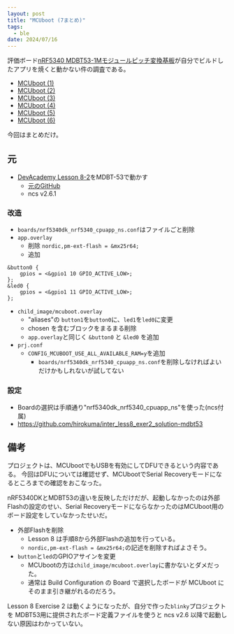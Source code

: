 ```yaml
---
layout: post
title: "MCUboot (7まとめ)"
tags:
  - ble
date: 2024/07/16
---
```


評価ボード[nRF5340 MDBT53-1Mモジュールピッチ変換基板](https://www.switch-science.com/products/8658)が自分でビルドしたアプリを焼くと動かない件の調査である。

* [MCUboot (1)](20240708-boot.md)
* [MCUboot (2)](20240711-boot.md)
* [MCUboot (3)](20240713-boot.md)
* [MCUboot (4)](20240714-boot.md)
* [MCUboot (5)](20240715-boot.md)
* [MCUboot (6)](20240716-boot.md)

今回はまとめだけ。

## 元

* [DevAcademy Lesson 8-2](https://academy.nordicsemi.com/courses/nrf-connect-sdk-intermediate/lessons/lesson-8-bootloaders-and-dfu-fota/topic/exercise-2-dfu-over-usb-adding-external-flash/)をMDBT-53で動かす
  * [元のGitHub](https://github.com/NordicDeveloperAcademy/ncs-inter/tree/main/lesson8/inter_less8_exer2_solution)
  * ncs v2.6.1

### 改造

* `boards/nrf5340dk_nrf5340_cpuapp_ns.conf`はファイルごと削除
* `app.overlay`
  * 削除 `nordic,pm-ext-flash = &mx25r64;`
  * 追加
```
&button0 {
	gpios = <&gpio1 10 GPIO_ACTIVE_LOW>;
};
&led0 {
	gpios = <&gpio1 11 GPIO_ACTIVE_LOW>;
};
```

* `child_image/mcuboot.overlay`
  * "aliases"の `button1`を`button0`に、`led1`を`led0`に変更
  * chosen を含むブロックをまるまる削除
  * `app.overlay`と同じく `&button0` と `&led0` を追加
* `prj.conf`
  * `CONFIG_MCUBOOT_USE_ALL_AVAILABLE_RAM=y`を追加
    * `boards/nrf5340dk_nrf5340_cpuapp_ns.conf`を削除しなければよいだけかもしれないが試してない

### 設定

* Boardの選択は手順通り"nrf5340dk_nrf5340_cpuapp_ns"を使った(ncs付属)
* https://github.com/hirokuma/inter_less8_exer2_solution-mdbt53

## 備考

プロジェクトは、MCUbootでもUSBを有効にしてDFUできるという内容である。
今回はDFUについては確認せず、MCUbootでSerial Recoveryモードになるところまでの確認をおこなった。

nRF5340DKとMDBT53の違いを反映しただけだが、起動しなかったのは外部Flashの設定のせい、Serial RecoveryモードにならなかったのはMCUboot用のボード設定をしていなかったせいだ。

* 外部Flashを削除
  * Lesson 8 は手順8から外部Flashの追加を行っている。
  * `nordic,pm-ext-flash = &mx25r64;`の記述を削除すればよさそう。
* `button`と`led`のGPIOアサインを変更
  * MCUbootの方は`child_image/mcuboot.overlay`に書かないとダメだった。
  * 通常は Build Configuration の Board で選択したボードが MCUboot にそのまま引き継がれるのだろう。

Lesson 8 Exercise 2 は動くようになったが、自分で作った`blinky`プロジェクトを MDBT53用に提供されたボード定義ファイルを使うと ncs v2.6 以降で起動しない原因はわかっていない。
